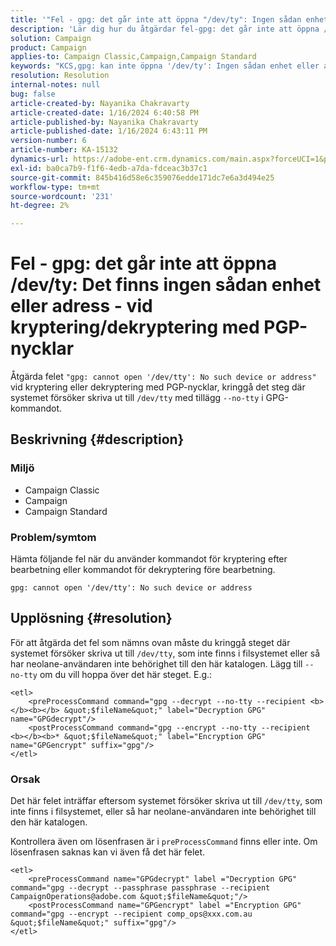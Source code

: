 ```yaml
---
title: '"Fel - gpg: det går inte att öppna "/dev/ty": Ingen sådan enhet eller adress - vid kryptering/dekryptering med PGP-nycklar"'
description: 'Lär dig hur du åtgärdar fel-gpg: det går inte att öppna /dev/ty: Ingen sådan enhet eller adress. Åsidosätt steget där systemet försöker skriva ut till /dev/ty.'
solution: Campaign
product: Campaign
applies-to: Campaign Classic,Campaign,Campaign Standard
keywords: "KCS,gpg: kan inte öppna '/dev/ty': Ingen sådan enhet eller adress, kryptera efterbearbetningskommando, dekryptera förbearbetningskommando"
resolution: Resolution
internal-notes: null
bug: false
article-created-by: Nayanika Chakravarty
article-created-date: 1/16/2024 6:40:58 PM
article-published-by: Nayanika Chakravarty
article-published-date: 1/16/2024 6:43:11 PM
version-number: 6
article-number: KA-15132
dynamics-url: https://adobe-ent.crm.dynamics.com/main.aspx?forceUCI=1&pagetype=entityrecord&etn=knowledgearticle&id=3fdbbbc8-9eb4-ee11-a569-6045bd006a22
exl-id: ba0ca7b9-f1f6-4edb-a7da-fdceac3b37c1
source-git-commit: 845b416d58e6c359076edde171dc7e6a3d494e25
workflow-type: tm+mt
source-wordcount: '231'
ht-degree: 2%

---
```


# Fel - gpg: det går inte att öppna /dev/ty: Det finns ingen sådan enhet eller adress - vid kryptering/dekryptering med PGP-nycklar


Åtgärda felet `"gpg: cannot open '/dev/tty': No such device or address"` vid kryptering eller dekryptering med PGP-nycklar, kringgå det steg där systemet försöker skriva ut till `/dev/tty` med tillägg `--no-tty`  i GPG-kommandot.

## Beskrivning {#description}


### <b>Miljö</b>

- Campaign Classic
- Campaign
- Campaign Standard




### <b>Problem/symtom</b>

Hämta följande fel när du använder kommandot för kryptering efter bearbetning eller kommandot för dekryptering före bearbetning.


```
gpg: cannot open '/dev/tty': No such device or address
```





## Upplösning {#resolution}


För att åtgärda det fel som nämns ovan måste du kringgå steget där systemet försöker skriva ut till `/dev/tty`, som inte finns i filsystemet eller så har neolane-användaren inte behörighet till den här katalogen. Lägg till `--no-tty` om du vill hoppa över det här steget. E.g.:


```
<etl>
    <preProcessCommand command="gpg --decrypt --no-tty --recipient <b></b><b></b> &quot;$fileName&quot;" label="Decryption GPG" name="GPGdecrypt"/>
    <postProcessCommand command="gpg --encrypt --no-tty --recipient <b></b><b>* &quot;$fileName&quot;" label="Encryption GPG" name="GPGencrypt" suffix="gpg"/>
</etl>
```


### Orsak

Det här felet inträffar eftersom systemet försöker skriva ut till `/dev/tty`, som inte finns i filsystemet, eller så har neolane-användaren inte behörighet till den här katalogen.

Kontrollera även om lösenfrasen är i `preProcessCommand` finns eller inte. Om lösenfrasen saknas kan vi även få det här felet.


```
<etl>
    <preProcessCommand name="GPGdecrypt" label ="Decryption GPG" command="gpg --decrypt --passphrase passphrase --recipient CampaignOperations@adobe.com &quot;$fileName&quot;"/>
    <postProcessCommand name="GPGencrypt" label ="Encryption GPG" command="gpg --encrypt --recipient comp_ops@xxx.com.au &quot;$fileName&quot;" suffix="gpg"/>
</etl>
```
